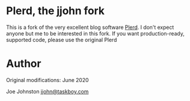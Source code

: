 # Plerd, the jjohn fork

This is a fork of the very excellent blog software [Plerd](https://github.com/jmacdotorg/plerd).  I don't expect anyone but me to be interested in this fork.  If you want production-ready, supported code, please use the original Plerd

# Author

Original modifications: June 2020

Joe Johnston <jjohn@taskboy.com>
